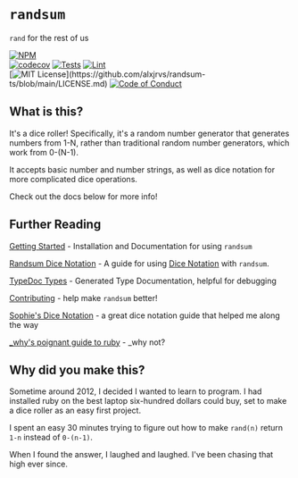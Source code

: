# `randsum`

`rand` for the rest of us

[![NPM](https://nodei.co/npm/randsum.png?downloads=true)](https://www.npmjs.com/package/randsum)
<br/>
[![codecov](https://codecov.io/gh/alxjrvs/randsum-ts/branch/main/graph/badge.svg?token=uww6E0o1ob)](https://codecov.io/gh/alxjrvs/randsum-ts)
[![Tests](https://github.com/alxjrvs/randsum-ts/actions/workflows/tests.yml/badge.svg)](https://github.com/alxjrvs/randsum-ts/actions/workflows/tests.yml)
[![Lint](https://github.com/alxjrvs/randsum-ts/actions/workflows/lint.yml/badge.svg)](https://github.com/alxjrvs/randsum-ts/actions/workflows/lint.yml)
<br/>
[![MIT License](https://img.shields.io/apm/l/atomic-design-ui.svg?)](https://github.com/alxjrvs/randsum-ts/blob/main/LICENSE.md)
[![Code of Conduct](https://img.shields.io/badge/code%20of-conduct-ff69b4.svg?style=flat)](https://github.com/alxjrvs/randsum-ts/blob/main/CODE_OF_CONDUCT.md)
## What is this?

It's a dice roller! Specifically, it's a random number generator that generates numbers from 1-N, rather than traditional random number generators, which work from 0-(N-1).

It accepts basic number and number strings, as well as dice notation for more complicated dice operations.

Check out the docs below for more info!

## Further Reading

[Getting Started](https://github.com/alxjrvs/randsum-ts/blob/main/GETTING_STARTED.md) - Installation and Documentation for using `randsum`

[Randsum Dice Notation](https://github.com/alxjrvs/randsum-ts/blob/main/RANDSUM_DICE_NOTATION.md) - A guide for using [Dice Notation](https://en.wikipedia.org/wiki/Dice_notation) with `randsum`.

[TypeDoc Types](https://alxjrvs.github.io/randsum-ts) - Generated Type Documentation, helpful for debugging

[Contributing](https://github.com/alxjrvs/randsum-ts/blob/main/CONTRIBUTING.md) - help make `randsum` better!

[Sophie's Dice Notation](https://sophiehoulden.com/dice/documentation/notation.html) - a great dice notation guide that helped me along the way

[\_why's poignant guide to ruby](https://poignant.guide/) - \_why not?

## Why did you make this?

Sometime around 2012, I decided I wanted to learn to program. I had installed ruby on the best laptop six-hundred dollars could buy, set to make a dice roller as an easy first project.

I spent an easy 30 minutes trying to figure out how to make `rand(n)` return `1-n` instead of `0-(n-1)`.

When I found the answer, I laughed and laughed. I've been chasing that high ever since.
